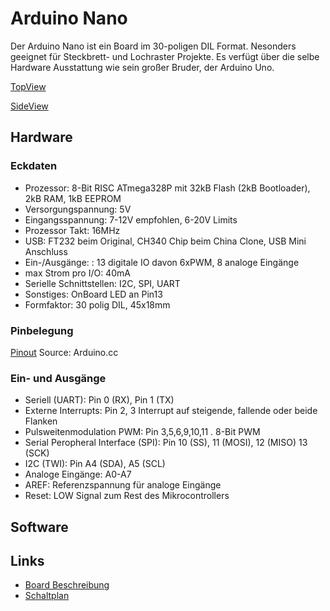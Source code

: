 # Arduino Nano

Der Arduino Nano ist ein Board im 30-poligen DIL Format. Nesonders geeignet für Steckbrett- und Lochraster Projekte. Es verfügt über die selbe Hardware Ausstattung wie sein großer Bruder, der Arduino Uno. 

[TopView](./Images/ArduinoNano_TopView.jpg)

[SideView](./Images/ArduinoNano_SideView.jpg)

## Hardware

### Eckdaten 

* Prozessor: 8-Bit RISC ATmega328P mit 32kB Flash (2kB Bootloader), 2kB RAM, 1kB EEPROM
* Versorgungspannung: 5V
* Eingangsspannung: 7-12V empfohlen, 6-20V Limits
* Prozessor Takt: 16MHz
* USB: FT232 beim Original, CH340 Chip beim China Clone, USB Mini Anschluss
* Ein-/Ausgänge: : 13 digitale IO davon 6xPWM, 8 analoge Eingänge
* max Strom pro I/O: 40mA
* Serielle Schnittstellen: I2C, SPI, UART
* Sonstiges: OnBoard LED an Pin13 
* Formfaktor: 30 polig DIL, 45x18mm

### Pinbelegung

[Pinout](./Images/Atmega168PinMap2.jpg) Source: Arduino.cc

### Ein- und Ausgänge

* Seriell (UART): Pin 0 (RX), Pin 1 (TX)
* Externe Interrupts: Pin 2, 3 Interrupt auf steigende, fallende oder beide Flanken
* Pulsweitenmodulation PWM: Pin 3,5,6,9,10,11 . 8-Bit PWM 
* Serial Peropheral Interface (SPI): Pin 10 (SS), 11 (MOSI), 12 (MISO) 13 (SCK)
* I2C (TWI): Pin A4 (SDA), A5 (SCL)
* Analoge Eingänge: A0-A7
* AREF: Referenzspannung für analoge Eingänge
* Reset: LOW Signal zum Rest des Mikrocontrollers


## Software

## Links

* [Board Beschreibung](https://www.arduino.cc/en/Main/ArduinoBoardNano)
* [Schaltplan](http://download.arduino.org/products/NANO/Arduino%20Nano-Rev3.2-SCH.pdf)






